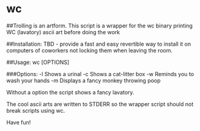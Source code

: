 # wc
##Trolling is an artform. This script is a wrapper for the wc binary printing WC (lavatory) ascii art before doing the work

##Installation:
 TBD - provide a fast and easy revertible way to install it on computers of coworkers not locking them when leaving the room.


##Usage: wc [OPTIONS]

###Options:
    -l          Shows a urinal
    -c          Shows a cat-litter box
    -w          Reminds you to wash your hands
    -m          Displays a fancy monkey throwing poop

Without a option the script shows a fancy lavatory.

The cool ascii arts are written to STDERR so the wrapper script should not break scripts using wc.

Have fun!


